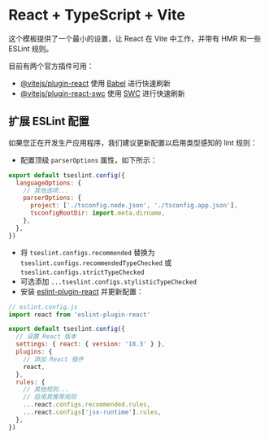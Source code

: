 # React + TypeScript + Vite

这个模板提供了一个最小的设置，让 React 在 Vite 中工作，并带有 HMR 和一些 ESLint 规则。

目前有两个官方插件可用：

- [@vitejs/plugin-react](https://github.com/vitejs/vite-plugin-react/blob/main/packages/plugin-react/README.md) 使用 [Babel](https://babeljs.io/) 进行快速刷新
- [@vitejs/plugin-react-swc](https://github.com/vitejs/vite-plugin-react-swc) 使用 [SWC](https://swc.rs/) 进行快速刷新

## 扩展 ESLint 配置

如果您正在开发生产应用程序，我们建议更新配置以启用类型感知的 lint 规则：

- 配置顶级 `parserOptions` 属性，如下所示：

```js
export default tseslint.config({
  languageOptions: {
    // 其他选项...
    parserOptions: {
      project: ['./tsconfig.node.json', './tsconfig.app.json'],
      tsconfigRootDir: import.meta.dirname,
    },
  },
})
```

- 将 `tseslint.configs.recommended` 替换为 `tseslint.configs.recommendedTypeChecked` 或 `tseslint.configs.strictTypeChecked`
- 可选添加 `...tseslint.configs.stylisticTypeChecked`
- 安装 [eslint-plugin-react](https://github.com/jsx-eslint/eslint-plugin-react) 并更新配置：

```js
// eslint.config.js
import react from 'eslint-plugin-react'

export default tseslint.config({
  // 设置 React 版本
  settings: { react: { version: '18.3' } },
  plugins: {
    // 添加 React 插件
    react,
  },
  rules: {
    // 其他规则...
    // 启用其推荐规则
    ...react.configs.recommended.rules,
    ...react.configs['jsx-runtime'].rules,
  },
})
```
